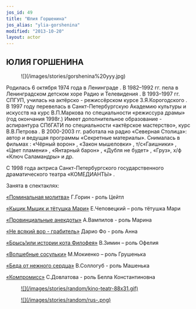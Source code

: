 ```yaml
---
jos_id: 49
title: "Юлия Горшенина"
jos_alias: "ylia-gorshenina"
modified: "2013-10-20"
layout: actor
---
```


## ЮЛИЯ ГОРШЕНИНА

<figure>
![](/images/stories/gorshenina%20yyy.jpg)
</figure>

Родилась 6 октября 1974 года в Ленинграде . В 1982–1992 гг. пела в Ленинградском детском хоре Радио и Телевидения . В 1993–1997 гг. СПГУП, училась на актёрско - режиссёрском курсе З.Я.Корогодского . В 1997 году перевелась в Санкт-Петербургскую Академию культуры и искусств на курс В.П.Маркова по специальности «режиссура драмы» (год окончания 1998г.) Имеет дополнительное образование - аспирантура СПбГАТИ по специальности «актёрское мастерство», курс В.В.Петрова . В 2000-2003 гг. работала на радио «Северная Столица»: автор и ведущая программы «Секретные материалы». Снималась в фильмах : «Чёрный ворон» , «Закон мышеловки» , т/с«Гаишники» , «Цвет пламени» , «Янтарный барон» , «Дубля не будет» , «Груз», х/ф «Ключ Саламандры» и др.

С 1998 года актриса Санкт-Петербургского государственного драматического театра «КОМЕДИАНТЫ» .

Занята в спектаклях:

[«Поминальная молитва»](97-pominalnaia-molitva.html) Г.Горин - роль Цейтл

[«Кыцик,Мыцик и тётушка Мари»](76-kicik-micik-i-mari.html) Е.Чеповецкий – роль тётушка Мари

[«Провинциальные анекдоты»](71-anekdoti.html) А.Вампилов - роль Марина

[«Не всякий вор - грабитель»](70-vor.html) Дарио Фо - роль Анна

[«Брысь!или истории кота Филофея»](40-bris-ili-istoria-kota-filifeia.html) В.Зимин – роль Офелия

[«Волшебные сосульки»](75-volshebnie-sosulki.html) М.Мокиенко – роль Грушенька

[«Беда от нежного сердца»](39-beda-ot-neghnogo-serdca.html) В.Соллогуб - роль Машенька

[«Компромисс»](282-kompromiss-sdovlatov.html) С.Довлатова - роль Белла Константиновна

<figure><a href="http://www.kino-teatr.ru/teatr/acter/w/ros/1072/bio/">
![](/images/stories/random/kino-teatr-88x31.gif)
</a></figure>

<figure><a href="http://ruskino.ru/art/1706">
![](/images/stories/random/rus-.png)
</a></figure>

